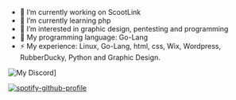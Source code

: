 - 🔭 I’m currently working on ScootLink
- 🌱 I’m currently learning php
- 📕 I’m interested in graphic design, pentesting and programming
- 💬 My programming language: Go-Lang
- ⚡ My experience: Linux, Go-Lang, html, css, Wix, Wordpress, RubberDucky, Python and Graphic Design.


![My Discord](https://lanyard.cnrad.dev/api/795996972758204426)]

[![spotify-github-profile](https://spotify-github-profile.vercel.app/api/view?uid=31tijqyqygd3ora6c2mtkwjw5jra&cover_image=true&theme=default&show_offline=false&background_color=360e5d&bar_color=260b38&bar_color_cover=false)](https://github.com/kittinan/spotify-github-profile)
